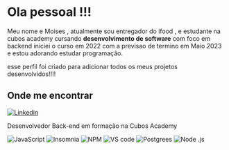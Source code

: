 # Ola pessoal !!!

Meu nome e Moises , atualmente sou entregador do ifood , e estudante na cubos academy cursando **desenvolvimento 
de software** com foco em backend iniciei o curso em 2022 com a previsao de termino em Maio 2023 e estou adorando
estudar programação.

esse perfil foi criado para adicionar todos os meus projetos desenvolvidos!!!! 

## Onde me encontrar
[![Linkedin](https://img.shields.io/badge/LinkedIn-0077B5?style=for-the-badge&logo=linkedin&logoColor=white)](https://www.linkedin.com/in/moises-carvalho-796269120/)


Desenvolvedor Back-end em formação na Cubos Academy 

![JavaScript](https://img.shields.io/badge/JavaScript-323330?style=for-the-badge&logo=javascript&logoColor=F7DF1E)
![Insomnia](https://img.shields.io/badge/Insomnia-5849be?style=for-the-badge&logo=Insomnia&logoColor=white)
![NPM](https://img.shields.io/badge/npm-CB3837?style=for-the-badge&logo=npm&logoColor=white)
![VS code](https://img.shields.io/badge/VSCode-0078D4?style=for-the-badge&logo=visual%20studio%20code&logoColor=white)
![Postgrees](https://img.shields.io/badge/PostgreSQL-316192?style=for-the-badge&logo=postgresql&logoColor=white)
![Node .js](https://img.shields.io/badge/Node.js-339933?style=for-the-badge&logo=nodedotjs&logoColor=white)
